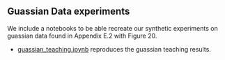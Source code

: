 ## Guassian Data experiments

We include a notebooks to be able recreate our synthetic experiments on guassian data found in Appendix E.2 with Figure 20.

*  [guassian_teaching.ipynb](synthetic/guassian_teaching.ipynb) reproduces the guassian teaching results.

